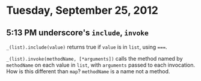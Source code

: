 # Tuesday, September 25, 2012

## 5:13 PM underscore's `include`, `invoke`

`_(list).include(value)` returns true if `value` is in `list`, using `===`.

`_(list).invoke(methodName, [*arguments])` calls the method named by
`methodName` on each value in `list`, with `arguments` passed to each
invocation. How is this different than `map`? `methodName` is a name not a
method.
